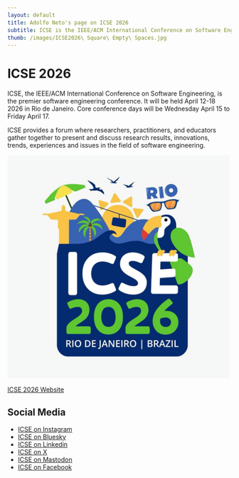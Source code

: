 ```yaml
---
layout: default
title: Adolfo Neto's page on ICSE 2026
subtitle: ICSE is the IEEE/ACM International Conference on Software Engineering
thumb: /images/ICSE2026\ Square\ Empty\ Spaces.jpg
---
```


# ICSE 2026

ICSE, the IEEE/ACM International Conference on Software Engineering, is the premier software engineering conference. It will be held April 12-18 2026 in Rio de Janeiro. Core conference days will be Wednesday April 15 to Friday April 17.

ICSE provides a forum where researchers, practitioners, and educators gather together to present and discuss research results, innovations, trends, experiences and issues in the field of software engineering.

<img src="/images/ICSE2026 Square Empty Spaces.jpg" alt="ICSE 2026 logo" width="500" height="500">


[ICSE 2026 Website](https://bit.ly/4kgiJnv)

## Social Media

- [ICSE on Instagram](https://bit.ly/4j0zhPx)
- [ICSE on Bluesky](https://bit.ly/3RUR8fD)
- [ICSE on Linkedin](https://bit.ly/43blsb0)
- [ICSE on X](https://bit.ly/4davaz3)
- [ICSE on Mastodon](https://bit.ly/3GMV27U)
- [ICSE on Facebook](https://bit.ly/43nGPXL)



